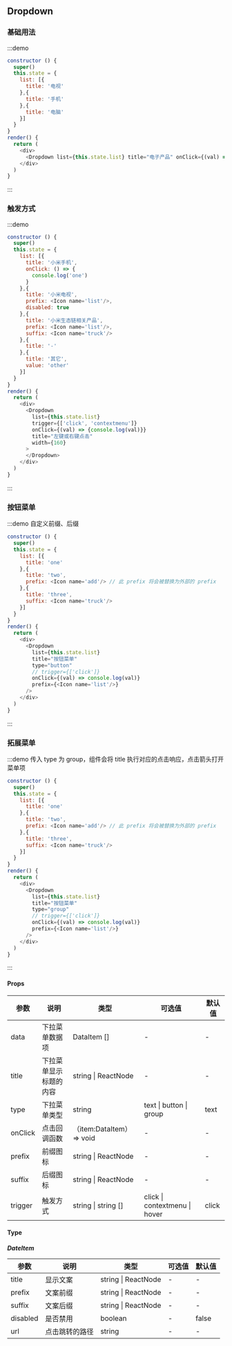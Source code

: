 ## Dropdown

### 基础用法

:::demo

```js
constructor () {
  super()
  this.state = {
    list: [{
      title: '电视'
    },{
      title: '手机'
    },{
      title: '电脑'
    }]
  }
}
render() {
  return (
    <div>
      <Dropdown list={this.state.list} title="电子产品" onClick={(val) => console.log(val)}></Dropdown>
    </div>
  )
}
```

:::

### 触发方式

:::demo

```js
constructor () {
  super()
  this.state = {
    list: [{
      title: '小米手机',
      onClick: () => {
        console.log('one')
      }
    },{
      title: '小米电视',
      prefix: <Icon name='list'/>,
      disabled: true
    },{
      title: '小米生态链相关产品',
      prefix: <Icon name='list'/>,
      suffix: <Icon name='truck'/>
    },{
      title: '-'
    },{
      title: '其它',
      value: 'other'
    }]
  }
}
render() {
  return (
    <div>
      <Dropdown
        list={this.state.list}
        trigger={['click', 'contextmenu']}
        onClick={(val) => {console.log(val)}}
        title="左键或右键点击"
        width={160}
      >
      </Dropdown>
    </div>
  )
}
```

:::

### 按钮菜单

:::demo
自定义前缀、后缀

```js
constructor () {
  super()
  this.state = {
    list: [{
      title: 'one'
    },{
      title: 'two',
      prefix: <Icon name='add'/> // 此 prefix 将会被替换为外部的 prefix
    },{
      title: 'three',
      suffix: <Icon name='truck'/>
    }]
  }
}
render() {
  return (
    <div>
      <Dropdown
        list={this.state.list}
        title="按钮菜单"
        type="button"
        // trigger={['click']}
        onClick={(val) => console.log(val)}
        prefix={<Icon name='list'/>}
      />
    </div>
  )
}
```

:::

### 拓展菜单

:::demo
传入 type 为 group，组件会将 title 执行对应的点击响应，点击箭头打开菜单项

```js
constructor () {
  super()
  this.state = {
    list: [{
      title: 'one'
    },{
      title: 'two',
      prefix: <Icon name='add'/> // 此 prefix 将会被替换为外部的 prefix
    },{
      title: 'three',
      suffix: <Icon name='truck'/>
    }]
  }
}
render() {
  return (
    <div>
      <Dropdown
        list={this.state.list}
        title="按钮菜单"
        type="group"
        // trigger={['click']}
        onClick={(val) => console.log(val)}
        prefix={<Icon name='list'/>}
      />
    </div>
  )
}
```

:::

#### Props

| 参数    | 说明                   | 类型                     | 可选值                        | 默认值 |
| ------- | ---------------------- | ------------------------ | ----------------------------- | ------ |
| data    | 下拉菜单数据项         | DataItem []              | -                             | -      |
| title   | 下拉菜单显示标题的内容 | string \| ReactNode      | -                             | -      |
| type    | 下拉菜单类型           | string                   | text \| button \| group       | text   |
| onClick | 点击回调函数           | （item:DataItem）=> void | -                             | -      |
| prefix  | 前缀图标               | string \| ReactNode      | -                             | -      |
| suffix  | 后缀图标               | string \| ReactNode      | -                             | -      |
| trigger | 触发方式               | string \| string []      | click \| contextmenu \| hover | click  |

#### Type

**_DateItem_**

| 参数     | 说明           | 类型                | 可选值 | 默认值 |
| -------- | -------------- | ------------------- | ------ | ------ |
| title    | 显示文案       | string \| ReactNode | -      | -      |
| prefix   | 文案前缀       | string \| ReactNode | -      | -      |
| suffix   | 文案后缀       | string \| ReactNode | -      | -      |
| disabled | 是否禁用       | boolean             | -      | false  |
| url      | 点击跳转的路径 | string              | -      | -      |
